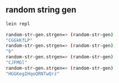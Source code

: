 random string gen
------------------

```bash
lein repl

random-str-gen.strgen=> (random-str-gen)
"CGGkKfLP"
random-str-gen.strgen=> (random-str-gen)
"b"
random-str-gen.strgen=> (random-str-gen)
"CJFMGl"
random-str-gen.strgen=> (random-str-gen)
"HGGKegIHqoQRNTwQrz"
```